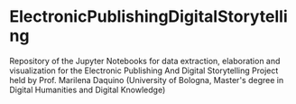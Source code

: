 # ElectronicPublishingDigitalStorytelling
Repository of the Jupyter Notebooks for data extraction, elaboration and visualization for the Electronic Publishing And Digital Storytelling Project held by Prof. Marilena Daquino (University of Bologna, Master's degree in Digital Humanities and Digital Knowledge)
